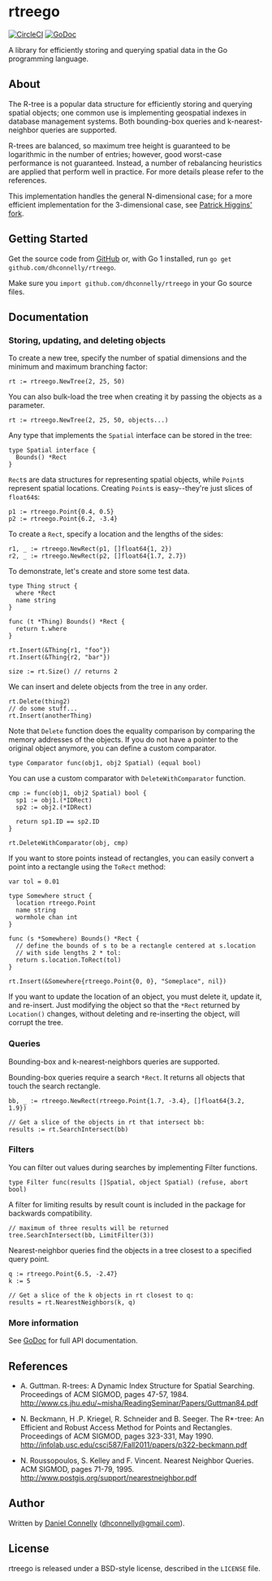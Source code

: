 # rtreego

[![CircleCI](https://circleci.com/gh/weathersource/rtreego.svg?style=shield)](https://circleci.com/gh/weathersource/rtreego)
[![GoDoc](https://img.shields.io/badge/godoc-ref-blue.svg)](https://godoc.org/github.com/weathersource/rtreego)

A library for efficiently storing and querying spatial data
in the Go programming language.

## About

The R-tree is a popular data structure for efficiently storing and
querying spatial objects; one common use is implementing geospatial
indexes in database management systems. Both bounding-box queries
and k-nearest-neighbor queries are supported.

R-trees are balanced, so maximum tree height is guaranteed to be
logarithmic in the number of entries; however, good worst-case
performance is not guaranteed. Instead, a number of rebalancing
heuristics are applied that perform well in practice. For more
details please refer to the references.

This implementation handles the general N-dimensional case; for a more
efficient implementation for the 3-dimensional case, see [Patrick
Higgins' fork](https://github.com/patrick-higgins/rtreego).

## Getting Started

Get the source code from [GitHub](https://github.com/dhconnelly/rtreego) or,
with Go 1 installed, run `go get github.com/dhconnelly/rtreego`.

Make sure you `import github.com/dhconnelly/rtreego` in your Go source files.

## Documentation

### Storing, updating, and deleting objects

To create a new tree, specify the number of spatial dimensions and the minimum
and maximum branching factor:

    rt := rtreego.NewTree(2, 25, 50)

You can also bulk-load the tree when creating it by passing the objects as
a parameter.

    rt := rtreego.NewTree(2, 25, 50, objects...)

Any type that implements the `Spatial` interface can be stored in the tree:

    type Spatial interface {
      Bounds() *Rect
    }

`Rect`s are data structures for representing spatial objects, while `Point`s
represent spatial locations. Creating `Point`s is easy--they're just slices
of `float64`s:

    p1 := rtreego.Point{0.4, 0.5}
    p2 := rtreego.Point{6.2, -3.4}

To create a `Rect`, specify a location and the lengths of the sides:

    r1, _ := rtreego.NewRect(p1, []float64{1, 2})
    r2, _ := rtreego.NewRect(p2, []float64{1.7, 2.7})

To demonstrate, let's create and store some test data.

    type Thing struct {
      where *Rect
      name string
    }

    func (t *Thing) Bounds() *Rect {
      return t.where
    }

    rt.Insert(&Thing{r1, "foo"})
    rt.Insert(&Thing{r2, "bar"})

    size := rt.Size() // returns 2

We can insert and delete objects from the tree in any order.

    rt.Delete(thing2)
    // do some stuff...
    rt.Insert(anotherThing)

Note that `Delete` function does the equality comparison by comparing the
memory addresses of the objects. If you do not have a pointer to the original
object anymore, you can define a custom comparator.

    type Comparator func(obj1, obj2 Spatial) (equal bool)

You can use a custom comparator with `DeleteWithComparator` function.

    cmp := func(obj1, obj2 Spatial) bool {
      sp1 := obj1.(*IDRect)
      sp2 := obj2.(*IDRect)

      return sp1.ID == sp2.ID
    }

    rt.DeleteWithComparator(obj, cmp)

If you want to store points instead of rectangles, you can easily convert a
point into a rectangle using the `ToRect` method:

    var tol = 0.01

    type Somewhere struct {
      location rtreego.Point
      name string
      wormhole chan int
    }

    func (s *Somewhere) Bounds() *Rect {
      // define the bounds of s to be a rectangle centered at s.location
      // with side lengths 2 * tol:
      return s.location.ToRect(tol)
    }

    rt.Insert(&Somewhere{rtreego.Point{0, 0}, "Someplace", nil})

If you want to update the location of an object, you must delete it, update it,
and re-insert. Just modifying the object so that the `*Rect` returned by
`Location()` changes, without deleting and re-inserting the object, will
corrupt the tree.

### Queries

Bounding-box and k-nearest-neighbors queries are supported.

Bounding-box queries require a search `*Rect`. It returns all objects that
touch the search rectangle.

    bb, _ := rtreego.NewRect(rtreego.Point{1.7, -3.4}, []float64{3.2, 1.9})

    // Get a slice of the objects in rt that intersect bb:
    results := rt.SearchIntersect(bb)

### Filters

You can filter out values during searches by implementing Filter functions.

    type Filter func(results []Spatial, object Spatial) (refuse, abort bool)

A filter for limiting results by result count is included in the package for
backwards compatibility.

    // maximum of three results will be returned
    tree.SearchIntersect(bb, LimitFilter(3))

Nearest-neighbor queries find the objects in a tree closest to a specified
query point.

    q := rtreego.Point{6.5, -2.47}
    k := 5

    // Get a slice of the k objects in rt closest to q:
    results = rt.NearestNeighbors(k, q)

### More information

See [GoDoc](http://godoc.org/github.com/dhconnelly/rtreego) for full API
documentation.

## References

- A. Guttman. R-trees: A Dynamic Index Structure for Spatial Searching.
  Proceedings of ACM SIGMOD, pages 47-57, 1984.
  http://www.cs.jhu.edu/~misha/ReadingSeminar/Papers/Guttman84.pdf

- N. Beckmann, H .P. Kriegel, R. Schneider and B. Seeger. The R\*-tree: An
  Efficient and Robust Access Method for Points and Rectangles. Proceedings
  of ACM SIGMOD, pages 323-331, May 1990.
  http://infolab.usc.edu/csci587/Fall2011/papers/p322-beckmann.pdf

- N. Roussopoulos, S. Kelley and F. Vincent. Nearest Neighbor Queries. ACM
  SIGMOD, pages 71-79, 1995.
  http://www.postgis.org/support/nearestneighbor.pdf

## Author

Written by [Daniel Connelly](http://dhconnelly.com) (<dhconnelly@gmail.com>).

## License

rtreego is released under a BSD-style license, described in the `LICENSE`
file.
